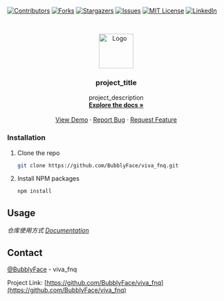 <!--
*** Thanks for checking out the Best-README-Template. If you have a suggestion
*** that would make this better, please fork the repo and create a pull request
*** or simply open an issue with the tag "enhancement".
*** Thanks again! Now go create something AMAZING! :D
***
***
***
*** To avoid retyping too much info. Do a search and replace for the following:
*** github_username, repo_name, twitter_handle, email, project_title, project_description
-->



<!-- PROJECT SHIELDS -->
<!--
*** I'm using markdown "reference style" links for readability.
*** Reference links are enclosed in brackets [ ] instead of parentheses ( ).
*** See the bottom of this document for the declaration of the reference variables
*** for contributors-url, forks-url, etc. This is an optional, concise syntax you may use.
*** https://www.markdownguide.org/basic-syntax/#reference-style-links
-->
[![Contributors][contributors-shield]][contributors-url]
[![Forks][forks-shield]][forks-url]
[![Stargazers][stars-shield]][stars-url]
[![Issues][issues-shield]][issues-url]
[![MIT License][license-shield]][license-url]
[![LinkedIn][linkedin-shield]][linkedin-url]



<!-- PROJECT LOGO -->
<br />
<p align="center">
  <a href="https://github.com/BubblyFace/viva_fnq">
    <img src="images/logo.png" alt="Logo" width="80" height="80">
  </a>

  <h3 align="center">project_title</h3>

  <p align="center">
    project_description
    <br />
    <a href="https://github.com/BubblyFace/viva_fnq"><strong>Explore the docs »</strong></a>
    <br />
    <br />
    <a href="https://github.com/BubblyFace/viva_fnq">View Demo</a>
    ·
    <a href="https://github.com/BubblyFace/viva_fnq/issues">Report Bug</a>
    ·
    <a href="https://github.com/BubblyFace/viva_fnq/issues">Request Feature</a>
  </p>
</p>


### Installation

1. Clone the repo
   ```sh
   git clone https://github.com/BubblyFace/viva_fnq.git
   ```
2. Install NPM packages
   ```sh
   npm install
   ```


<!-- USAGE EXAMPLES -->
## Usage

_仓库使用方式 [Documentation](https://www.yuque.com/chandbing/sbdtvl/vdx9nk)_



<!-- CONTACT -->
## Contact

[@BubblyFace](https://github.com/BubblyFace) - viva_fnq

Project Link: [https://github.com/BubblyFace/viva_fnq](https://github.com/BubblyFace/viva_fnq)



<!-- MARKDOWN LINKS & IMAGES -->
<!-- https://www.markdownguide.org/basic-syntax/#reference-style-links -->
[contributors-shield]: https://img.shields.io/github/contributors/BubblyFace/viva_fnq.svg?style=for-the-badge
[contributors-url]: https://github.com/github_username/repo/graphs/contributors
[forks-shield]: https://img.shields.io/github/forks/BubblyFace/viva_fnq.svg?style=for-the-badge
[forks-url]: https://github.com/github_username/repo/network/members
[stars-shield]: https://img.shields.io/github/stars/BubblyFace/viva_fnq.svg?style=for-the-badge
[stars-url]: https://github.com/github_username/repo/stargazers
[issues-shield]: https://img.shields.io/github/issues/BubblyFace/viva_fnq.svg?style=for-the-badge
[issues-url]: https://github.com/github_username/repo/issues
[license-shield]: https://img.shields.io/github/license/BubblyFace/viva_fnq.svg?style=for-the-badge
[license-url]: https://github.com/github_username/repo/blob/master/LICENSE.txt
[linkedin-shield]: https://img.shields.io/badge/-LinkedIn-black.svg?style=for-the-badge&logo=linkedin&colorB=555
[linkedin-url]: https://linkedin.com/in/github_username
